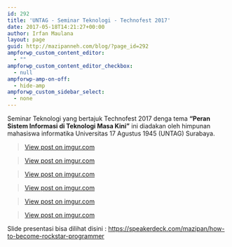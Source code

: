 ```yaml
---
id: 292
title: 'UNTAG - Seminar Teknologi - Technofest 2017'
date: 2017-05-18T14:21:27+00:00
author: Irfan Maulana
layout: page
guid: http://mazipanneh.com/blog/?page_id=292
ampforwp_custom_content_editor:
  - ""
ampforwp_custom_content_editor_checkbox:
  - null
ampforwp-amp-on-off:
  - hide-amp
ampforwp_custom_sidebar_select:
  - none
---
```

Seminar Teknologi yang bertajuk Technofest 2017 denga tema **&#8220;Peran Sistem Informasi di Teknologi Masa Kini&#8221;** ini diadakan oleh himpunan mahasiswa informatika Universitas 17 Agustus 1945 (UNTAG) Surabaya.

<blockquote class="imgur-embed-pub" lang="en" data-id="OjTvaO7">
  <p>
    <a href="//imgur.com/OjTvaO7">View post on imgur.com</a>
  </p>
</blockquote>



<blockquote class="imgur-embed-pub" lang="en" data-id="pV9AQhA">
  <p>
    <a href="//imgur.com/pV9AQhA">View post on imgur.com</a>
  </p>
</blockquote>



<blockquote class="imgur-embed-pub" lang="en" data-id="d2F6tua">
  <p>
    <a href="//imgur.com/d2F6tua">View post on imgur.com</a>
  </p>
</blockquote>



<blockquote class="imgur-embed-pub" lang="en" data-id="YGmnc5G">
  <p>
    <a href="//imgur.com/YGmnc5G">View post on imgur.com</a>
  </p>
</blockquote>



<blockquote class="imgur-embed-pub" lang="en" data-id="wFcqIhc">
  <p>
    <a href="//imgur.com/wFcqIhc">View post on imgur.com</a>
  </p>
</blockquote>



<blockquote class="imgur-embed-pub" lang="en" data-id="WcIvmQs">
  <p>
    <a href="//imgur.com/WcIvmQs">View post on imgur.com</a>
  </p>
</blockquote>



Slide presentasi bisa dilihat disini : <a href="https://speakerdeck.com/mazipan/how-to-become-rockstar-programmer" target="_blank" rel="noopener noreferrer">https://speakerdeck.com/mazipan/how-to-become-rockstar-programmer</a>